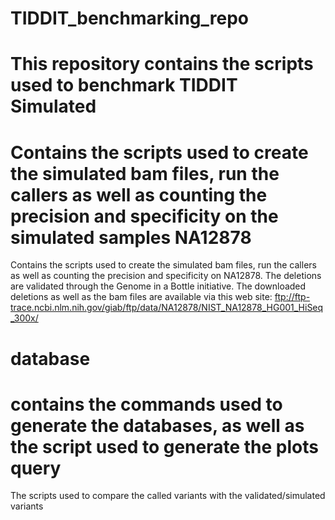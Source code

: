 # TIDDIT_benchmarking_repo
This repository contains the scripts used to benchmark TIDDIT
Simulated
=========
Contains the scripts used to create the simulated bam files, run the callers as well as counting the precision and specificity on the simulated samples
NA12878
=========
Contains the scripts used to create the simulated bam files, run the callers as well as counting the precision and specificity on NA12878. The deletions are validated through the Genome in a Bottle initiative. The downloaded deletions as well as the bam files are available via this web site:
ftp://ftp-trace.ncbi.nlm.nih.gov/giab/ftp/data/NA12878/NIST_NA12878_HG001_HiSeq_300x/

database
=========
contains the commands used to generate the databases, as well as the script used to generate the plots
query
=====
The scripts used to compare the called variants with the validated/simulated variants
